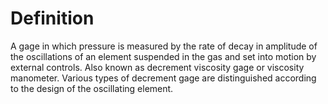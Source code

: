 # Definition

A gage in which pressure is measured by the rate of decay in amplitude
of the oscillations of an element suspended in the gas and set into
motion by external controls. Also known as decrement viscosity gage or
viscosity manometer. Various types of decrement gage are distinguished
according to the design of the oscillating element.
